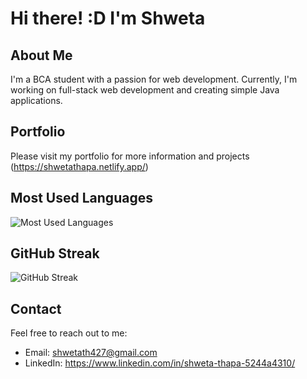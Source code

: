 # Hi there! :D I'm Shweta

## About Me
I'm a BCA student with a passion for web development. Currently, I'm working on full-stack web development and creating simple Java applications.

## Portfolio
Please visit my portfolio for more information and projects
(https://shwetathapa.netlify.app/)

## Most Used Languages
![Most Used Languages](https://github-readme-stats.vercel.app/api/top-langs/?username=shwetaTh&layout=compact&theme=radical)

## GitHub Streak
![GitHub Streak](https://github-readme-streak-stats.herokuapp.com/?user=shwetaTh&theme=radical)

## Contact
Feel free to reach out to me:
- Email: [shwetath427@gmail.com](mailto:shwetath427@gmail.com)
- LinkedIn: https://www.linkedin.com/in/shweta-thapa-5244a4310/
